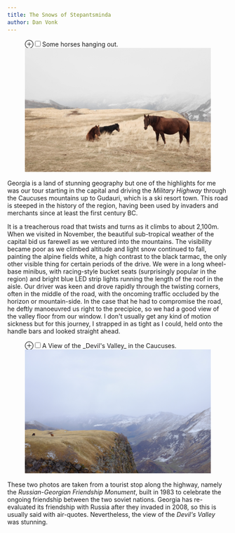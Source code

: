 ```yaml
---
title: The Snows of Stepantsminda
author: Dan Vonk
---
```


<figure>
    <label for="horses" class="margin-toggle">&#8853;</label><input type="checkbox" id="horses" class="margin-toggle"/><span class="marginnote">Some horses hanging out.</span>
    <img src="/images/DSCF7233.JPG" alt="Horses" />
</figure>

Georgia is a land of stunning geography but one of the highlights for me was our
tour starting in the capital and driving the _Military Highway_ through the
Caucuses mountains up to Gudauri, which is a ski resort town. This road is
steeped in the history of the region, having been used by invaders and merchants since at
least the first century BC.

It is a treacherous road that twists and turns as it climbs to about 2,100m. When
we visited in November, the beautiful sub-tropical weather of the capital bid us
farewell as we ventured into the mountains. The visibility became poor as 
we climbed altitude and light snow continued to fall, painting the alpine fields
white, a high contrast to the black tarmac, the only other visible thing for
certain periods of the drive. We were in a long wheel-base minibus, with racing-style bucket seats
(surprisingly popular in the region) and bright blue LED strip lights running
the length of the roof in the aisle. Our driver was keen and drove rapidly
through the twisting corners, often in the middle of the road, with the oncoming
traffic occluded by the horizon or mountain-side. In the case that he had to
compromise the road, he deftly manoeuvred us right to the precipice, so we had a
good view of the valley floor from our window. I don't usually
get any kind of motion sickness but for this journey, I strapped in as tight as
I could, held onto the handle bars and looked straight ahead.

<figure>
    <label for="stepant" class="margin-toggle">&#8853;</label><input type="checkbox" id="stepant" class="margin-toggle"/><span class="marginnote">A View of the _Devil's Valley_ in the Caucuses.</span>
    <img src="/images/DSCF7217.JPG" alt="dramatic view of the valley" />
</figure>

These two photos are taken from a tourist stop along the highway, namely the
_Russian-Georgian Friendship Monument_, built in 1983 to celebrate the ongoing
friendship between the two soviet nations. Georgia has re-evaluated its
friendship with Russia after they invaded in 2008, so this is usually said with
air-quotes. Nevertheless, the view of the _Devil's Valley_ was stunning.
